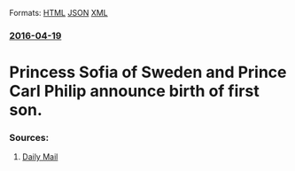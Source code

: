 
Formats: [HTML](/news/2016/04/19/princess-sofia-of-sweden-and-prince-carl-philip-announce-birth-of-first-son.html)  [JSON](/news/2016/04/19/princess-sofia-of-sweden-and-prince-carl-philip-announce-birth-of-first-son.json)  [XML](/news/2016/04/19/princess-sofia-of-sweden-and-prince-carl-philip-announce-birth-of-first-son.xml)  

### [2016-04-19](/news/2016/04/19/index.md)

# Princess Sofia of Sweden and Prince Carl Philip announce birth of first son. 




### Sources:

1. [Daily Mail](http://www.dailymail.co.uk/femail/article-3548542/Princess-Sofia-Sweden-welcomes-baby-prince-gives-birth-Prince-Carl-Philip-s-child.html)
